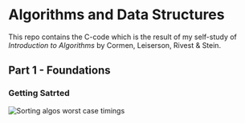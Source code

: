 # Algorithms and Data Structures

This repo contains the C-code which is the result of my self-study of _Introduction to Algorithms_ by Cormen, Leiserson, Rivest & Stein.  


## Part 1 - Foundations

### Getting Satrted

 ![Sorting algos worst case timings](algos_and_data_structures/Part_1_Foundations/Chap_2_Getting_Started/time_measurments.png) 